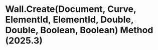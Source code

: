 # Wall.Create(Document, Curve, ElementId, ElementId, Double, Double, Boolean, Boolean) Method (2025.3)

﻿